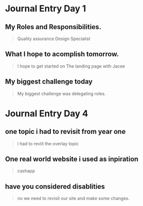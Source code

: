 # Journal Entry Day 1
## My Roles and Responsibilities.
>Quality assurance
>Design Specialist
## What I hope to acomplish tomorrow.
>I hope to get started on The landing page with Jacee
## My biggest challenge today
>My biggest challenge was delegating roles.
# Journal Entry Day 4
## one topic i had to revisit from year one
>i had to reviit the overlay topic
## One real world website i used as inpiration
> cashapp
## have you considered disablities
> no we need to revisit our site and make some changes.
